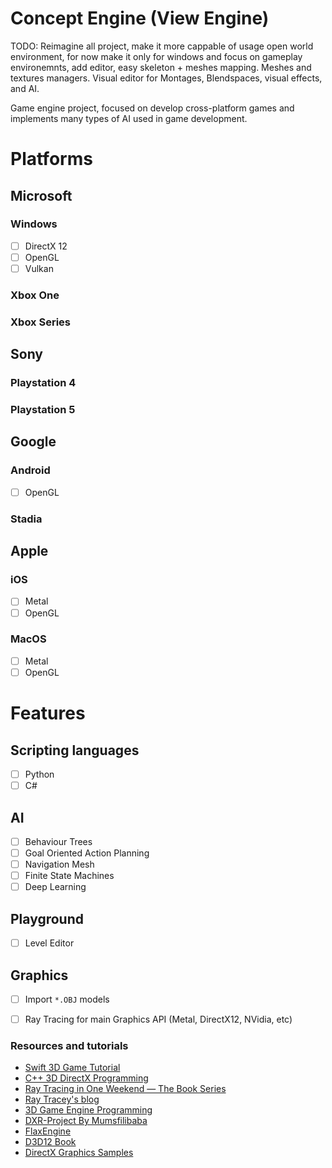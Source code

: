 # Concept Engine (View Engine)

TODO: Reimagine all project, make it more cappable of usage open world environment, for now make it only for windows and focus on gameplay environemnts, add editor, easy skeleton + meshes mapping. Meshes and textures managers. Visual editor for Montages, Blendspaces, visual effects, and AI.

Game engine project, focused on develop cross-platform games and implements many types of AI used in game development.  

# Platforms

## Microsoft
### Windows 
* [ ] DirectX 12
* [ ] OpenGL
* [ ] Vulkan

### Xbox One

### Xbox Series

## Sony

### Playstation 4

### Playstation 5

## Google

### Android
* [ ] OpenGL
### Stadia

## Apple
### iOS
* [ ] Metal
* [ ] OpenGL
### MacOS
* [ ] Metal
* [ ] OpenGL

# Features

## Scripting languages
* [ ] Python
* [ ] C#

## AI
* [ ] Behaviour Trees
* [ ] Goal Oriented Action Planning
* [ ] Navigation Mesh
* [ ] Finite State Machines
* [ ] Deep Learning

## Playground
* [ ] Level Editor

## Graphics
* [ ] Import ```*.OBJ``` models
* [ ] Ray Tracing for main Graphics API (Metal, DirectX12, NVidia, etc)


### Resources and tutorials
* [Swift 3D Game Tutorial](https://www.youtube.com/playlist?list=PLEXt1-oJUa4BVgjZt9tK2MhV_DW7PVDsg)
* [C++ 3D DirectX Programming](https://www.youtube.com/playlist?list=PLqCJpWy5Fohd3S7ICFXwUomYW0Wv67pDD)
* [Ray Tracing in One Weekend — The Book Series](https://raytracing.github.io/)
* [Ray Tracey's blog](https://raytracey.blogspot.com/)
* [3D Game Engine Programming](https://www.3dgep.com/)
* [DXR-Project By Mumsfilibaba](https://github.com/Mumsfilibaba/DXR-Project)
* [FlaxEngine](https://github.com/FlaxEngine/FlaxEngine)
* [D3D12 Book](https://github.com/d3dcoder/d3d12book)
* [DirectX Graphics Samples](https://github.com/microsoft/DirectX-Graphics-Samples)